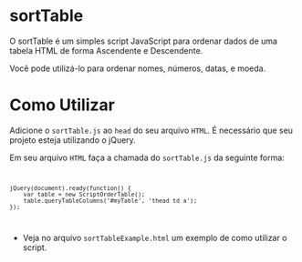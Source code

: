 # sortTable
O sortTable é um simples script JavaScript para ordenar dados de uma tabela HTML de forma Ascendente e Descendente.

Você pode utilizá-lo para ordenar nomes, números, datas, e moeda. 

# Como Utilizar
Adicione o <code>sortTable.js</code> ao <code>head</code> do seu arquivo <code>HTML</code>. É necessário que seu projeto esteja utilizando o jQuery.

Em seu arquivo <code>HTML</code> faça a chamada do <code>sortTable.js</code> da seguinte forma: 
<code>

    jQuery(document).ready(function() {
        var table = new ScriptOrderTable();
        table.queryTableColumns('#myTable', 'thead td a');
    });
    
</code>

* Veja no arquivo <code>sortTableExample.html</code> um exemplo de como utilizar o script.
